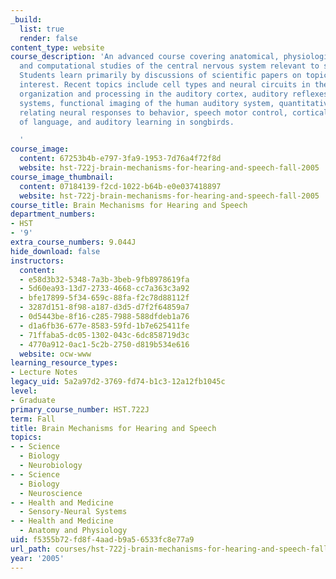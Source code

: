 ```yaml
---
_build:
  list: true
  render: false
content_type: website
course_description: 'An advanced course covering anatomical, physiological, behavioral,
  and computational studies of the central nervous system relevant to speech and hearing.
  Students learn primarily by discussions of scientific papers on topics of current
  interest. Recent topics include cell types and neural circuits in the auditory brainstem,
  organization and processing in the auditory cortex, auditory reflexes and descending
  systems, functional imaging of the human auditory system, quantitative methods for
  relating neural responses to behavior, speech motor control, cortical representation
  of language, and auditory learning in songbirds.

  '
course_image:
  content: 67253b4b-e797-3fa9-1953-7d76a4f72f8d
  website: hst-722j-brain-mechanisms-for-hearing-and-speech-fall-2005
course_image_thumbnail:
  content: 07184139-f2cd-1022-b64b-e0e037418897
  website: hst-722j-brain-mechanisms-for-hearing-and-speech-fall-2005
course_title: Brain Mechanisms for Hearing and Speech
department_numbers:
- HST
- '9'
extra_course_numbers: 9.044J
hide_download: false
instructors:
  content:
  - e58d3b32-5348-7a3b-3beb-9fb8978619fa
  - 5d60ea93-13d7-2733-4668-cc7a363c3a92
  - bfe17899-5f34-659c-88fa-f2c78d88112f
  - 3287d151-8f98-a187-d3d5-d7f2f64859a7
  - 0d5443be-8f16-c285-7988-588dfdeb1a76
  - d1a6fb36-677e-8583-59fd-1b7e625411fe
  - 71ffaba5-dc05-1302-043c-6dc858719d3c
  - 4770a912-0ac1-5c2b-2750-d819b534e616
  website: ocw-www
learning_resource_types:
- Lecture Notes
legacy_uid: 5a2a97d2-3769-fd74-b1c3-12a12fb1045c
level:
- Graduate
primary_course_number: HST.722J
term: Fall
title: Brain Mechanisms for Hearing and Speech
topics:
- - Science
  - Biology
  - Neurobiology
- - Science
  - Biology
  - Neuroscience
- - Health and Medicine
  - Sensory-Neural Systems
- - Health and Medicine
  - Anatomy and Physiology
uid: f5355b72-fd8f-4aad-b9a5-6533fc8e77a9
url_path: courses/hst-722j-brain-mechanisms-for-hearing-and-speech-fall-2005
year: '2005'
---
```

